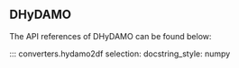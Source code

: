 ## DHyDAMO
The API references of DHyDAMO can be found below:

::: converters.hydamo2df selection: docstring_style: numpy 
